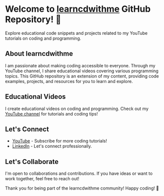 # Welcome to [learncdwithme](https://github.com/learncdwithme) GitHub Repository! 👋

Explore educational code snippets and projects related to my YouTube tutorials on coding and programming.

## About learncdwithme

I am passionate about making coding accessible to everyone. Through my YouTube channel, I share educational videos covering various programming topics. This GitHub repository is an extension of my content, providing code examples, projects, and resources for you to learn and explore.

## Educational Videos

I create educational videos on coding and programming. Check out my [YouTube channel](https://www.youtube.com/@learncdwithme) for tutorials and coding tips!


## Let's Connect

- [YouTube](https://www.youtube.com/@learncdwithme) - Subscribe for more coding tutorials!
- [LinkedIn](https://www.linkedin.com/in/learncodewithme/) - Let's connect professionally.

## Let's Collaborate

I'm open to collaborations and contributions. If you have ideas or want to work together, feel free to reach out!

Thank you for being part of the learncdwithme community! Happy coding! 🚀

